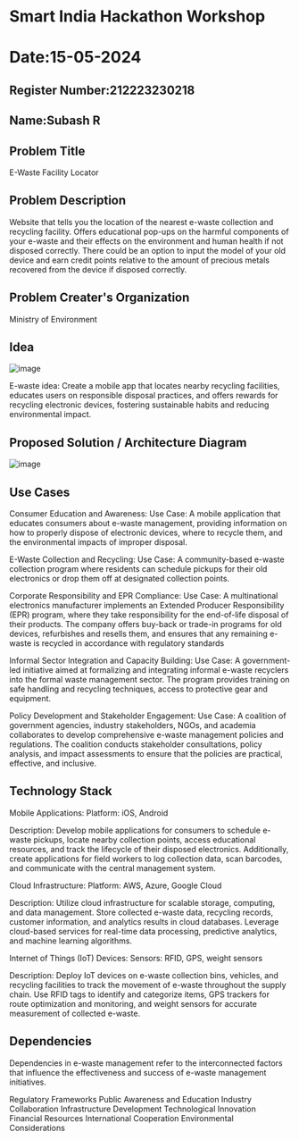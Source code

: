 # Smart India Hackathon Workshop
# Date:15-05-2024
## Register Number:212223230218
## Name:Subash R
## Problem Title
E-Waste Facility Locator
## Problem Description
Website that tells you the location of the nearest e-waste collection and recycling facility. Offers educational pop-ups on the harmful components of your e-waste and their effects on the environment and human health if not disposed correctly. There could be an option to input the model of your old device and earn credit points relative to the amount of precious metals recovered from the device if disposed correctly.
## Problem Creater's Organization
Ministry of Environment

## Idea
![image](https://github.com/velupradeep/SIHPS/assets/150329341/18b3efd0-542d-4255-b919-73436c09a569)

E-waste idea: Create a mobile app that locates nearby recycling facilities, educates users on responsible disposal practices, and offers rewards for recycling electronic devices, fostering sustainable habits and reducing environmental impact.


## Proposed Solution / Architecture Diagram
![image](https://github.com/velupradeep/SIHPS/assets/150329341/5ad6a0fe-2558-4574-ba4e-fa17646c3411)

## Use Cases
Consumer Education and Awareness:
Use Case: A mobile application that educates consumers about e-waste management, providing information on how to properly dispose of electronic devices, where to recycle them, and the environmental impacts of improper disposal.

E-Waste Collection and Recycling:
Use Case: A community-based e-waste collection program where residents can schedule pickups for their old electronics or drop them off at designated collection points.

Corporate Responsibility and EPR Compliance:
Use Case: A multinational electronics manufacturer implements an Extended Producer Responsibility (EPR) program, where they take responsibility for the end-of-life disposal of their products. The company offers buy-back or trade-in programs for old devices, refurbishes and resells them, and ensures that any remaining e-waste is recycled in accordance with regulatory standards

Informal Sector Integration and Capacity Building:
Use Case: A government-led initiative aimed at formalizing and integrating informal e-waste recyclers into the formal waste management sector. The program provides training on safe handling and recycling techniques, access to protective gear and equipment.

Policy Development and Stakeholder Engagement:
Use Case: A coalition of government agencies, industry stakeholders, NGOs, and academia collaborates to develop comprehensive e-waste management policies and regulations. The coalition conducts stakeholder consultations, policy analysis, and impact assessments to ensure that the policies are practical, effective, and inclusive.

## Technology Stack
Mobile Applications:
Platform: iOS, Android

Description: Develop mobile applications for consumers to schedule e-waste pickups, locate nearby collection points, access educational resources, and track the lifecycle of their disposed electronics. Additionally, create applications for field workers to log collection data, scan barcodes, and communicate with the central management system.

Cloud Infrastructure:
Platform: AWS, Azure, Google Cloud

Description: Utilize cloud infrastructure for scalable storage, computing, and data management. Store collected e-waste data, recycling records, customer information, and analytics results in cloud databases. Leverage cloud-based services for real-time data processing, predictive analytics, and machine learning algorithms.

Internet of Things (IoT) Devices:
Sensors: RFID, GPS, weight sensors

Description: Deploy IoT devices on e-waste collection bins, vehicles, and recycling facilities to track the movement of e-waste throughout the supply chain. Use RFID tags to identify and categorize items, GPS trackers for route optimization and monitoring, and weight sensors for accurate measurement of collected e-waste.

## Dependencies
Dependencies in e-waste management refer to the interconnected factors that influence the effectiveness and success of e-waste management initiatives.

Regulatory Frameworks Public Awareness and Education Industry Collaboration Infrastructure Development Technological Innovation Financial Resources International Cooperation Environmental Considerations
